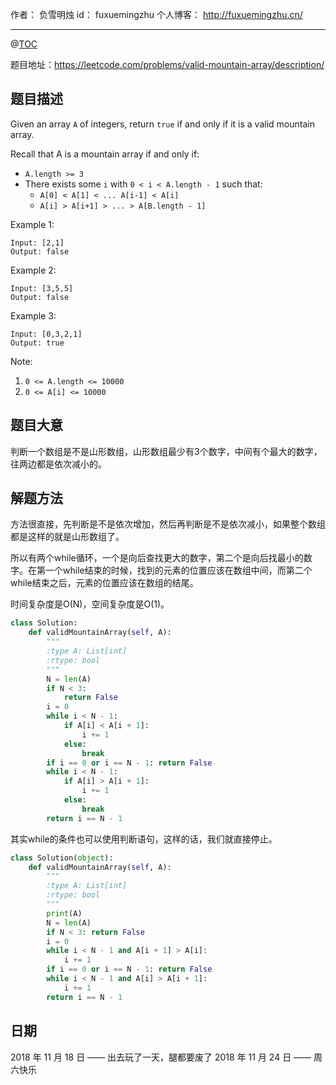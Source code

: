 作者： 负雪明烛
id：	fuxuemingzhu
个人博客：	http://fuxuemingzhu.cn/

---
@[TOC](目录)


题目地址：https://leetcode.com/problems/valid-mountain-array/description/


## 题目描述

Given an array ``A`` of integers, return ``true`` if and only if it is a valid mountain array.

Recall that A is a mountain array if and only if:

- ``A.length >= 3``
- There exists some ``i`` with ``0 < i < A.length - 1`` such that:
    - ``A[0] < A[1] < ... A[i-1] < A[i]``
    - ``A[i] > A[i+1] > ... > A[B.length - 1]``
 

Example 1:

    Input: [2,1]
    Output: false

Example 2:

    Input: [3,5,5]
    Output: false

Example 3:

    Input: [0,3,2,1]
    Output: true
 

Note:

1. ``0 <= A.length <= 10000``
1. ``0 <= A[i] <= 10000 ``


## 题目大意

判断一个数组是不是山形数组，山形数组最少有3个数字，中间有个最大的数字，往两边都是依次减小的。


## 解题方法

方法很直接，先判断是不是依次增加，然后再判断是不是依次减小，如果整个数组都是这样的就是山形数组了。

所以有两个while循环，一个是向后查找更大的数字，第二个是向后找最小的数字。在第一个while结束的时候，找到的元素的位置应该在数组中间，而第二个while结束之后，元素的位置应该在数组的结尾。

时间复杂度是O(N)，空间复杂度是O(1)。


```python
class Solution:
    def validMountainArray(self, A):
        """
        :type A: List[int]
        :rtype: bool
        """
        N = len(A)
        if N < 3:
            return False
        i = 0
        while i < N - 1:
            if A[i] < A[i + 1]:
                i += 1
            else:
                break
        if i == 0 or i == N - 1: return False
        while i < N - 1:
            if A[i] > A[i + 1]:
                i += 1
            else:
                break
        return i == N - 1
```

其实while的条件也可以使用判断语句，这样的话，我们就直接停止。

```python
class Solution(object):
    def validMountainArray(self, A):
        """
        :type A: List[int]
        :rtype: bool
        """
        print(A)
        N = len(A)
        if N < 3: return False
        i = 0
        while i < N - 1 and A[i + 1] > A[i]:
            i += 1
        if i == 0 or i == N - 1: return False
        while i < N - 1 and A[i] > A[i + 1]:
            i += 1
        return i == N - 1
```

## 日期

2018 年 11 月 18 日 —— 出去玩了一天，腿都要废了
2018 年 11 月 24 日 —— 周六快乐
